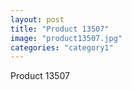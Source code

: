 ```yaml
---
layout: post
title: "Product 13507"
image: "product13507.jpg"
categories: "category1"
---
```

Product 13507

